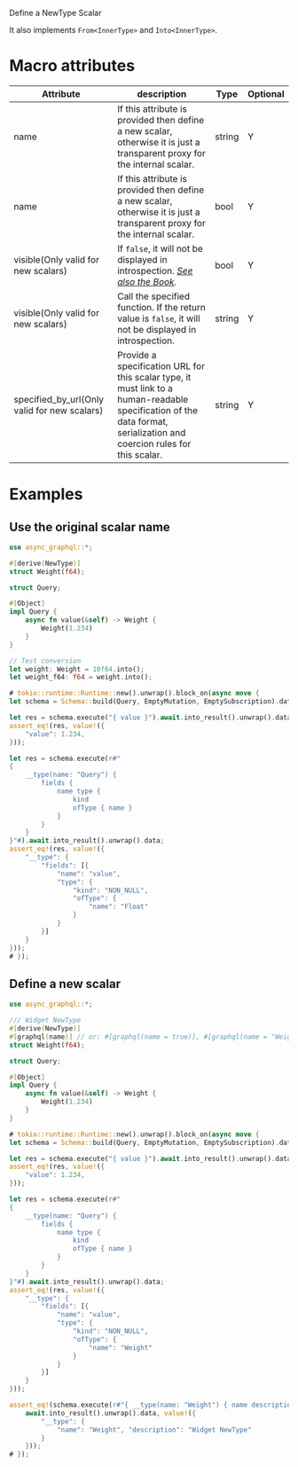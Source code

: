 Define a NewType Scalar

It also implements `From<InnerType>` and `Into<InnerType>`.

# Macro attributes

| Attribute                                    | description                                                                                                                                                            | Type   | Optional |
|----------------------------------------------|------------------------------------------------------------------------------------------------------------------------------------------------------------------------|--------|----------|
| name                                         | If this attribute is provided then define a new scalar, otherwise it is just a transparent proxy for the internal scalar.                                              | string | Y        |
| name                                         | If this attribute is provided then define a new scalar, otherwise it is just a transparent proxy for the internal scalar.                                              | bool   | Y        |
| visible(Only valid for new scalars)          | If `false`, it will not be displayed in introspection. *[See also the Book](https://async-graphql.github.io/async-graphql/en/visibility.html).*                        | bool   | Y        |
| visible(Only valid for new scalars)          | Call the specified function. If the return value is `false`, it will not be displayed in introspection.                                                                | string | Y        |
| specified_by_url(Only valid for new scalars) | Provide a specification URL for this scalar type, it must link to a human-readable specification of the data format, serialization and coercion rules for this scalar. | string | Y        |

# Examples

## Use the original scalar name

```rust
use async_graphql::*;

#[derive(NewType)]
struct Weight(f64);

struct Query;

#[Object]
impl Query {
    async fn value(&self) -> Weight {
        Weight(1.234)
    }
}

// Test conversion
let weight: Weight = 10f64.into();
let weight_f64: f64 = weight.into();

# tokio::runtime::Runtime::new().unwrap().block_on(async move {
let schema = Schema::build(Query, EmptyMutation, EmptySubscription).data("hello".to_string()).finish();

let res = schema.execute("{ value }").await.into_result().unwrap().data;
assert_eq!(res, value!({
    "value": 1.234,
}));

let res = schema.execute(r#"
{
    __type(name: "Query") {
        fields {
            name type {
                kind
                ofType { name }
            }
        }
    }
}"#).await.into_result().unwrap().data;
assert_eq!(res, value!({
    "__type": {
        "fields": [{
            "name": "value",
            "type": {
                "kind": "NON_NULL",
                "ofType": {
                    "name": "Float"
                }
            }
        }]
    }
}));
# });
```

## Define a new scalar

```rust
use async_graphql::*;

/// Widget NewType
#[derive(NewType)]
#[graphql(name)] // or: #[graphql(name = true)], #[graphql(name = "Weight")]
struct Weight(f64);

struct Query;

#[Object]
impl Query {
    async fn value(&self) -> Weight {
        Weight(1.234)
    }
}

# tokio::runtime::Runtime::new().unwrap().block_on(async move {
let schema = Schema::build(Query, EmptyMutation, EmptySubscription).data("hello".to_string()).finish();

let res = schema.execute("{ value }").await.into_result().unwrap().data;
assert_eq!(res, value!({
    "value": 1.234,
}));

let res = schema.execute(r#"
{
    __type(name: "Query") {
        fields {
            name type {
                kind
                ofType { name }
            }
        }
    }
}"#).await.into_result().unwrap().data;
assert_eq!(res, value!({
    "__type": {
        "fields": [{
            "name": "value",
            "type": {
                "kind": "NON_NULL",
                "ofType": {
                    "name": "Weight"
                }
            }
        }]
    }
}));

assert_eq!(schema.execute(r#"{ __type(name: "Weight") { name description } }"#).
    await.into_result().unwrap().data, value!({
        "__type": {
            "name": "Weight", "description": "Widget NewType"
        }
    }));
# });
```
